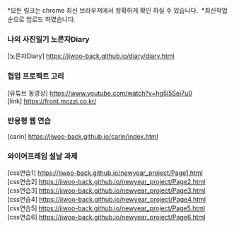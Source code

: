 *모든 링크는 chrome 최신 브라우져에서 정확하게 확인 하실 수 있습니다. 
*최신작업순으로 업로드 하였습니다.

### 나의 사진일기 노른자Diary
[노른자Diary] https://jiwoo-back.github.io/diary/diary.html</br>

### 협업 프로젝트 고리
[유튜브 동영상] https://www.youtube.com/watch?v=hg5l5Sei7u0 </br>
[link] https://front.mozzi.co.kr/ </br>

### 반응형 웹 연습
[carin] https://jiwoo-back.github.io/carin/index.html

### 와이어프레임 설날 과제
[css연습1] https://jiwoo-back.github.io/newyear_project/Page1.html </br>
[css연습2] https://jiwoo-back.github.io/newyear_project/Page2.html </br>
[css연습3] https://jiwoo-back.github.io/newyear_project/Page3.html </br>
[css연습4] https://jiwoo-back.github.io/newyear_project/Page4.html </br>
[css연습5] https://jiwoo-back.github.io/newyear_project/Page5.html </br>
[css연습6] https://jiwoo-back.github.io/newyear_project/Page6.html </br>


